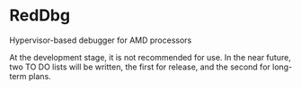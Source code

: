 # RedDbg
Hypervisor-based debugger for AMD processors

At the development stage, it is not recommended for use. In the near future, two TO DO lists will be written, the first for release, and the second for long-term plans.
